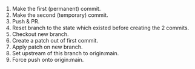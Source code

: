 1) Make the first (permanent) commit.
2) Make the second (temporary) commit.
3) Push & PR.
4) Reset branch to the state which existed before creating the 2 commits.
5) Checkout new branch.
6) Create a patch out of first commit.
7) Apply patch on new branch.
8) Set upstream of this branch to origin:main.
9) Force push onto origin:main.
